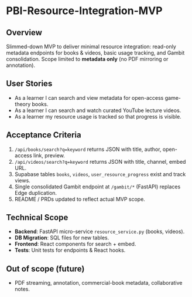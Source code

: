 # PBI-Resource-Integration-MVP

## Overview
Slimmed-down MVP to deliver minimal resource integration: read-only metadata endpoints for books & videos, basic usage tracking, and Gambit consolidation. Scope limited to **metadata only** (no PDF mirroring or annotation).

## User Stories
- As a learner I can search and view metadata for open-access game-theory books.  
- As a learner I can search and watch curated YouTube lecture videos.  
- As a learner my resource usage is tracked so that progress is visible.

## Acceptance Criteria
1. `/api/books/search?q=keyword` returns JSON with title, author, open-access link, preview.  
2. `/api/videos/search?q=keyword` returns JSON with title, channel, embed URL.  
3. Supabase tables `books`, `videos`, `user_resource_progress` exist and track views.  
4. Single consolidated Gambit endpoint at `/gambit/*` (FastAPI) replaces Edge duplication.  
5. README / PRDs updated to reflect actual MVP scope.

## Technical Scope
- **Backend**: FastAPI micro-service `resource_service.py` (books, videos).  
- **DB Migration**: SQL files for new tables.  
- **Frontend**: React components for search + embed.  
- **Tests**: Unit tests for endpoints & React hooks.

## Out of scope (future)
- PDF streaming, annotation, commercial-book metadata, collaborative notes.
